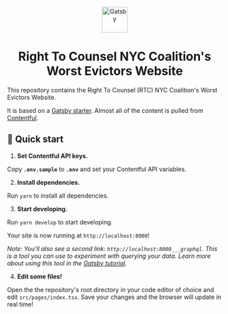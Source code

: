 <p align="center">
  <a href="https://next.gatsbyjs.org">
    <img alt="Gatsby" src="https://www.gatsbyjs.org/monogram.svg" width="60" />
  </a>
</p>
<h1 align="center">
  Right To Counsel NYC Coalition's Worst Evictors Website
</h1>

This repository contains the Right To Counsel (RTC) NYC Coalition's Worst Evictors Website.

It is based on a [Gatsby starter](https://github.com/fhavrlent/gatsby-contentful-typescript-starter). Almost all of the content is pulled from [Contentful](https://www.contentful.com/).


## 🚀 Quick start

1. **Set Contentful API keys.**

  Copy **`.env.sample`** to **`.env`** and set your Contentful API variables.

2. **Install dependencies.**

  Run `yarn` to install all dependencies.

3. **Start developing.**

  Run `yarn develop` to start developing.

  Your site is now running at `http://localhost:8000`!

  *Note: You'll also see a second link: `http://localhost:8000___graphql`. This is a tool you can use to experiment with querying your data. Learn more about using this tool in the [Gatsby tutorial](https://next.gatsbyjs.org/tutorial/part-five/#introducing-graphiql).*

4. **Edit some files!**

  Open the the repository's root directory in your code editor of choice and edit `src/pages/index.tsx`. Save your changes and the browser will update in real time!
